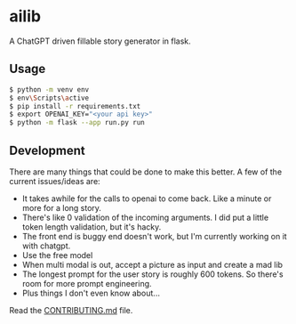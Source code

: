 # ailib
A ChatGPT driven fillable story generator in flask.

## Usage

```bash
$ python -m venv env
$ env\Scripts\active
$ pip install -r requirements.txt
$ export OPENAI_KEY="<your api key>"
$ python -m flask --app run.py run
```

## Development

There are many things that could be done to make this better.  A few of the current issues/ideas are:

* It takes awhile for the calls to openai to come back.  Like a minute or more for a long story.
* There's like 0 validation of the incoming arguments.  I did put a little token length validation, but it's hacky.
* The front end is buggy end doesn't work, but I'm currently working on it with chatgpt.
* Use the free model
* When multi modal is out, accept a picture as input and create a mad lib
* The longest prompt for the user story is roughly 600 tokens.  So there's room for more prompt engineering.  
* Plus things I don't even know about...

Read the [CONTRIBUTING.md](CONTRIBUTING.md) file.




